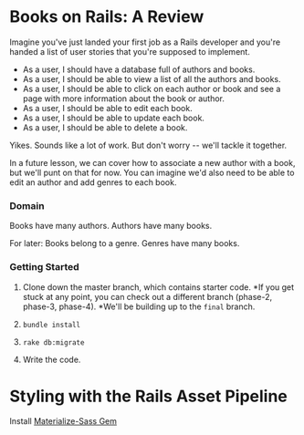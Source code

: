 # Books on Rails: A Review

Imagine you've just landed your first job as a Rails developer and you're handed a list of user stories that you're supposed to implement. 

* As a user, I should have a database full of authors and books.
* As a user, I should be able to view a list of all the authors and books. 
* As a user, I should be able to click on each author or book and see a page with more information about the book or author. 
* As a user, I should be able to edit each book.
* As a user, I should be able to update each book.
* As a user, I should be able to delete a book. 

Yikes. Sounds like a lot of work. But don't worry -- we'll tackle it together. 

In a future lesson, we can cover how to associate a new author with a book, but we'll punt on that for now. You can imagine we'd also need to be able to edit an author and add genres to each book.

### Domain
Books have many authors.
Authors have many books.

For later: 
Books belong to a genre.
Genres have many books. 

### Getting Started
1. Clone down the master branch, which contains starter code.
*If you get stuck at any point, you can check out a different branch (phase-2, phase-3, phase-4).
*We'll be building up to the `final` branch. 

2. `bundle install`
3. `rake db:migrate`
4. Write the code.


# Styling with the Rails Asset Pipeline

Install [Materialize-Sass Gem](https://github.com/mkhairi/materialize-sass)
